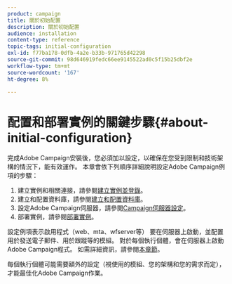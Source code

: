 ```yaml
---
product: campaign
title: 關於初始配置
description: 關於初始配置
audience: installation
content-type: reference
topic-tags: initial-configuration
exl-id: f77ba178-0dfb-4a2e-b33b-971765d42298
source-git-commit: 98d646919fedc66ee9145522ad0c5f15b25dbf2e
workflow-type: tm+mt
source-wordcount: '167'
ht-degree: 8%

---
```


# 配置和部署實例的關鍵步驟{#about-initial-configuration}

完成Adobe Campaign安裝後，您必須加以設定，以確保在您受到限制和技術架構的情況下，能有效運作。 本章會依下列順序詳細說明設定Adobe Campaign例項的步驟：

1. 建立實例和相關連接，請參閱[建立實例並登錄](../../installation/using/creating-an-instance-and-logging-on.md)。
1. 建立和配置資料庫，請參閱[建立和配置資料庫](../../installation/using/creating-and-configuring-the-database.md)。
1. 設定Adobe Campaign伺服器，請參閱[Campaign伺服器設定](../../installation/using/configuring-campaign-server.md)。
1. 部署實例，請參閱[部署實例](../../installation/using/deploying-an-instance.md)。

設定例項表示啟用程式（web、mta、wfserver等） 要在伺服器上啟動，並配置用於發送電子郵件、用於跟蹤等的模組。 對於每個執行個體，會在伺服器上啟動Adobe Campaign程式。 如需詳細資訊，請參閱[本章節](../../installation/using/configuring-campaign-server.md#enabling-processes)。

每個執行個體可能需要額外的設定（視使用的模組、您的架構和您的需求而定），才能最佳化Adobe Campaign作業。
